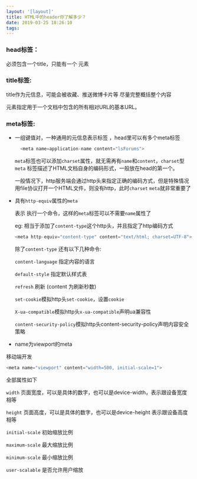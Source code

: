 ```yaml
---
layout: '[layout]'
title: HTML中的header你了解多少？
date: 2019-03-25 18:26:10
tags:
---
```

### head标签：

必须包含一个title，只能有一个<base> 元素

### title标签:

title作为元信息，可能会被收藏、推送微博卡片等 尽量完整概括整个内容

<base>元素指定用于一个文档中包含的所有相对URL的基本URL。

### meta标签:

- 一组键值对，一种通用的元信息表示标签 ，head里可以有多个meta标签

  ```javascript
    <meta name=application-name content="lsForums">
  ```

  `meta`标签也可以添加`charset`属性，就无需再有`name`和`content`，`charset`型`meta` 标签描述了HTML文档自身的编码形式，一般放在head的第一个。

  一般情况下，http服务端会通过http头来指定正确的编码方式，但是特殊情况用file协议打开一个HTML文件，则没有http，此时`charset` `meta`就非常重要了

- 具有`http-equiv`属性的`meta` 

  表示 执行一个命令，这样的`meta`标签可以不需要`name`属性了

  eg: 相当于添加了`content-type`这个http头，并且指定了http编码方式

  ```javascript
  <meta http-equiv="content-type" content="text/html; charset=UTF-8">
  ```

  除了`content-type` 还有以下几种命令:

  `content-language` 指定内容的语言
 
  `default-style` 指定默认样式表

  `refresh` 刷新 (content 为刷新秒数)

  `set-cookie`模拟http头`set-cookie`，设置`cookie`

  `X-ua-compatible`模拟http头`x-ua-compatible`声明ua兼容性

  `content-security-policy`模拟http头content-security-policy声明内容安全策略

- name为viewport的meta

 移动端开发

 ```javascript
 <meta name="viewport" content="width=500, initial-scale=1">
 ```

 全部属性如下

 `width` 页面宽度，可以是具体的数字，也可以是device-width，表示跟设备宽度相等

 `height` 页面高度，可以是具体的数字，也可以是device-height 表示跟设备高度相等

 `initial-scale` 初始缩放比例

 `maximum-scale` 最大缩放比例

 `minimum-scale` 最小缩放比例

 `user-scalable` 是否允许用户缩放
